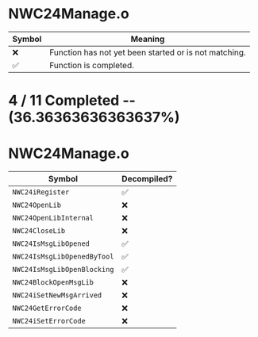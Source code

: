 # NWC24Manage.o
| Symbol | Meaning 
| ------------- | ------------- 
| :x: | Function has not yet been started or is not matching. 
| :white_check_mark: | Function is completed. 


# 4 / 11 Completed -- (36.36363636363637%)
# NWC24Manage.o
| Symbol | Decompiled? |
| ------------- | ------------- |
| `NWC24iRegister` | :white_check_mark: |
| `NWC24OpenLib` | :x: |
| `NWC24OpenLibInternal` | :x: |
| `NWC24CloseLib` | :x: |
| `NWC24IsMsgLibOpened` | :white_check_mark: |
| `NWC24IsMsgLibOpenedByTool` | :white_check_mark: |
| `NWC24IsMsgLibOpenBlocking` | :white_check_mark: |
| `NWC24BlockOpenMsgLib` | :x: |
| `NWC24iSetNewMsgArrived` | :x: |
| `NWC24GetErrorCode` | :x: |
| `NWC24iSetErrorCode` | :x: |
